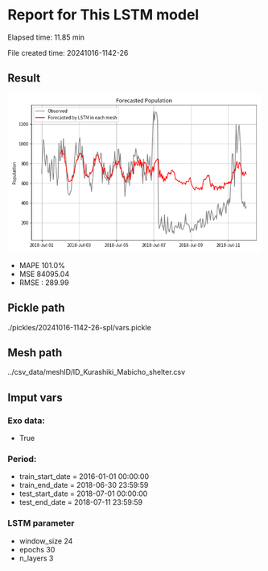 
# Report for This LSTM model 
Elapsed time: 11.85 min

File created time: 20241016-1142-26

## Result 
<img src="20241016-1142-26.png" width='600'/>

- MAPE	101.0%
- MSE 	84095.04
- RMSE : 289.99

## Pickle path
./pickles/20241016-1142-26-spl/vars.pickle

## Mesh path
../csv_data/meshID/ID_Kurashiki_Mabicho_shelter.csv

## Imput vars

### Exo data:
- True

### Period:
- train_start_date    = 2016-01-01 00:00:00
- train_end_date      = 2018-06-30 23:59:59
- test_start_date     = 2018-07-01 00:00:00  
- test_end_date       = 2018-07-11 23:59:59

### LSTM parameter
- window_size	24
- epochs	30
- n_layers	3

